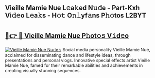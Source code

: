 ## Vieille Mamie Nue L𝚎a𝚔ed N𝚞𝚍e - Part-Kxh Vi𝚍𝚎o L𝚎a𝚔s - H𝚘𝚝 O𝚗𝚕yf𝚊ns P𝚑𝚘tos L2BYT

# <h2><a href="http://kf2t4s3.oniu.top/?m=Vieille+Mamie+Nue">🔗👉 🔴 Vieille Mamie Nue P𝚑ot𝚘𝚜 V𝚒d𝚎o</a></h2>

[![Vieille Mamie Nue Nu𝚍e𝚜](https://i.imgur.com/0qMVB7G.gif)](http://kf2t4s3.oniu.top/?m=Vieille+Mamie+Nue)
Social media personality Vieille Mamie Nue, acclaimed for disseminating dance and lifestyle ideas, through presentations and personal vlogs. Innovative special effects artist Vieille Mamie Nue, famed for their remarkable abilities and achievements in creating visually stunning sequences.  
